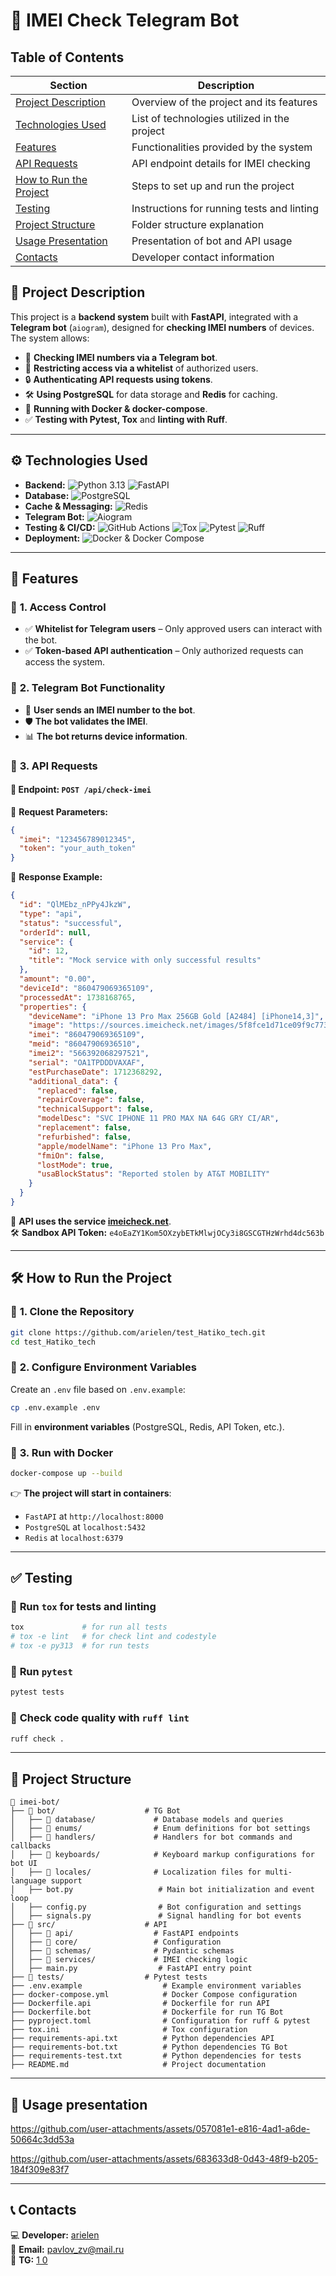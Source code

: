 # 👥 IMEI Check Telegram Bot

## Table of Contents
| Section | Description |
|---------|------------|
| [Project Description](#-project-description) | Overview of the project and its features |
| [Technologies Used](#️-technologies-used) | List of technologies utilized in the project |
| [Features](#-features) | Functionalities provided by the system |
| [API Requests](#-3-api-requests) | API endpoint details for IMEI checking |
| [How to Run the Project](#️-how-to-run-the-project) | Steps to set up and run the project |
| [Testing](#-testing) | Instructions for running tests and linting |
| [Project Structure](#-project-structure) | Folder structure explanation |
| [Usage Presentation](#-usage-presentation) | Presentation of bot and API usage |
| [Contacts](#-contacts) | Developer contact information |

## 🚀 Project Description
This project is a **backend system** built with **FastAPI**, integrated with a **Telegram bot** (`aiogram`), designed for **checking IMEI numbers** of devices.  
The system allows:
- 🌟 **Checking IMEI numbers via a Telegram bot**.
- 🔑 **Restricting access via a whitelist** of authorized users.
- 🔒 **Authenticating API requests using tokens**.
- 🛠️ **Using PostgreSQL** for data storage and **Redis** for caching.
- 🐳 **Running with Docker & docker-compose**.
- ✅ **Testing with Pytest, Tox** and **linting with Ruff**.

---

## ⚙️ **Technologies Used**
- **Backend:** ![Python 3.13](https://img.shields.io/badge/Python-3.13-000000?style=for-the-badge&labelColor=fafbfc&logo=python&logoColor=306998&color=2b3137) ![FastAPI](https://img.shields.io/badge/FastAPI-2b3137?style=for-the-badge&logo=fastapi)
- **Database:** ![PostgreSQL](https://img.shields.io/badge/PostgreSQL-2b3137?style=for-the-badge&logo=postgresql)
- **Cache & Messaging:** ![Redis](https://img.shields.io/badge/Redis-2b3137?style=for-the-badge&logo=redis)
- **Telegram Bot:** ![Aiogram](https://img.shields.io/badge/Aiogram-2b3137?style=for-the-badge&logo=telegram&logoColor=white)
- **Testing & CI/CD:** ![GitHub Actions](https://img.shields.io/badge/GitHub-Actions-fafbfc?style=for-the-badge&labelColor=fafbfc&logo=github-actions&logoColor=black&color=2b3137) ![Tox](https://img.shields.io/badge/Tox-2b3137?style=for-the-badge&logo=tox) ![Pytest](https://img.shields.io/badge/Pytest-2b3137?style=for-the-badge&logo=pytest) ![Ruff](https://img.shields.io/badge/Ruff-2b3137?style=for-the-badge&logo=ruff)
- **Deployment:** ![Docker & Docker Compose](https://img.shields.io/badge/Docker-Compose-fafbfc?style=for-the-badge&labelColor=fafbfc&logo=docker&locoColor=black&color=2b3137)

---

## 📌 **Features**
### 🔑 **1. Access Control**
- ✅ **Whitelist for Telegram users** – Only approved users can interact with the bot.
- ✅ **Token-based API authentication** – Only authorized requests can access the system.

### 🤖 **2. Telegram Bot Functionality**
- 🎡 **User sends an IMEI number to the bot**.
- 🛡️ **The bot validates the IMEI**.
- 📊 **The bot returns device information**.

### 🔗 **3. API Requests**
#### 🎡 **Endpoint: `POST /api/check-imei`**
🔹 **Request Parameters:**
```json
{
  "imei": "123456789012345",
  "token": "your_auth_token"
}
```
🔹 **Response Example:**
```json
{
  "id": "QlMEbz_nPPy4JkzW",
  "type": "api",
  "status": "successful",
  "orderId": null,
  "service": {
    "id": 12,
    "title": "Mock service with only successful results"
  },
  "amount": "0.00",
  "deviceId": "860479069365109",
  "processedAt": 1738168765,
  "properties": {
    "deviceName": "iPhone 13 Pro Max 256GB Gold [A2484] [iPhone14,3]",
    "image": "https://sources.imeicheck.net/images/5f8fce1d71ce09f9c773a51568971316.png",
    "imei": "860479069365109",
    "meid": "86047906936510",
    "imei2": "566392068297521",
    "serial": "OA1TPDDDVAXAF",
    "estPurchaseDate": 1712368292,
    "additional_data": {
      "replaced": false,
      "repairCoverage": false,
      "technicalSupport": false,
      "modelDesc": "SVC IPHONE 11 PRO MAX NA 64G GRY CI/AR",
      "replacement": false,
      "refurbished": false,
      "apple/modelName": "iPhone 13 Pro Max",
      "fmiOn": false,
      "lostMode": true,
      "usaBlockStatus": "Reported stolen by AT&T MOBILITY"
    }
  }
}
```
📌 **API uses the service [imeicheck.net](https://imeicheck.net/)**.  
🛠️ **Sandbox API Token:** `e4oEaZY1Kom5OXzybETkMlwjOCy3i8GSCGTHzWrhd4dc563b`  

---

## 🛠️ **How to Run the Project**
### 🔹 **1. Clone the Repository**
```bash
git clone https://github.com/arielen/test_Hatiko_tech.git
cd test_Hatiko_tech
```

### 🔹 **2. Configure Environment Variables**
Create an `.env` file based on `.env.example`:
```bash
cp .env.example .env
```
Fill in **environment variables** (PostgreSQL, Redis, API Token, etc.).

### 🔹 **3. Run with Docker**
```bash
docker-compose up --build
```
👉 **The project will start in containers**:
- `FastAPI` at `http://localhost:8000`
- `PostgreSQL` at `localhost:5432`
- `Redis` at `localhost:6379`

---

## ✅ **Testing**
### 🔹 **Run `tox` for tests and linting**
```bash
tox             # for run all tests
# tox -e lint   # for check lint and codestyle
# tox -e py313  # for run tests
```

### 🔹 **Run `pytest`**
```bash
pytest tests
```


### 🔹 **Check code quality with `ruff lint`**
```bash
ruff check .
```

---

## 📜 **Project Structure**
```
📂 imei-bot/
├── 📂 bot/                    # TG Bot
│   ├── 📂 database/             # Database models and queries
│   ├── 📂 enums/                # Enum definitions for bot settings
│   ├── 📂 handlers/             # Handlers for bot commands and callbacks
│   ├── 📂 keyboards/            # Keyboard markup configurations for bot UI
│   ├── 📂 locales/              # Localization files for multi-language support
│   ├── bot.py                   # Main bot initialization and event loop
│   ├── config.py                # Bot configuration and settings
│   ├── signals.py               # Signal handling for bot events
├── 📂 src/                    # API 
│   ├── 📂 api/                  # FastAPI endpoints
│   ├── 📂 core/                 # Configuration
│   ├── 📂 schemas/              # Pydantic schemas
│   ├── 📂 services/             # IMEI checking logic
│   ├── main.py                  # FastAPI entry point
├── 📂 tests/                  # Pytest tests
├── .env.example                  # Example environment variables
├── docker-compose.yml            # Docker Compose configuration
├── Dockerfile.api                # Dockerfile for run API
├── Dockerfile.bot                # Dockerfile for run TG Bot
├── pyproject.toml                # Configuration for ruff & pytest
├── tox.ini                       # Tox configuration
├── requirements-api.txt          # Python dependencies API
├── requirements-bot.txt          # Python dependencies TG Bot
├── requirements-test.txt         # Python dependencies for tests
├── README.md                     # Project documentation
```

---

## 🎥 **Usage presentation**
https://github.com/user-attachments/assets/057081e1-e816-4ad1-a6de-50664c3dd53a

https://github.com/user-attachments/assets/683633d8-0d43-48f9-b205-184f309e83f7

---

## 📞 **Contacts**
💻 **Developer:** [arielen](https://github.com/arielen)  
📧 **Email:** pavlov_zv@mail.ru  
📧 **TG:** [1 0](https://t.me/touch_con)  
